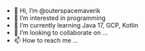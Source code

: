 - 👋 Hi, I’m @outerspacemaverik
- 👀 I’m interested in programming
- 🌱 I’m currently learning Java 17, GCP, Kotlin
- 💞️ I’m looking to collaborate on ...
- 📫 How to reach me ...

<!---
outerspacemaverik/outerspacemaverik is a ✨ special ✨ repository because its `README.md` (this file) appears on your GitHub profile.
You can click the Preview link to take a look at your changes.
--->
